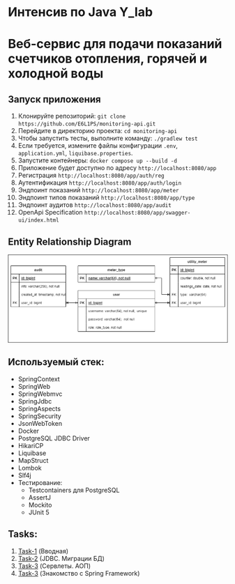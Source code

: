 # Интенсив по Java Y_lab

# Веб-сервис для подачи показаний счетчиков отопления, горячей и холодной воды

## Запуск приложения

1. Клонируйте репозиторий: `git clone https://github.com/E6L1PS/monitoring-api.git`
2. Перейдите в директорию проекта: `cd monitoring-api`
3. Чтобы запустить тесты, выполните команду: `./gradlew test`
4. Если требуется, измените файлы конфигурации `.env`, `application.yml`, `liquibase.properties`.
5. Запустите контейнеры: `docker compose up --build -d`
6. Приложение будет доступно по адресу `http://localhost:8080/app`
7. Регистрация `http://localhost:8080/app/auth/reg`
8. Аутентификация `http://localhost:8080/app/auth/login`
9. Эндпоинт показаний `http://localhost:8080/app/meter`
10. Эндпоинт типов показаний `http://localhost:8080/app/type`
11. Эндпоинт аудитов `http://localhost:8080/app/audit`
12. OpenApi Specification `http://localhost:8080/app/swagger-ui/index.html`

## Entity Relationship Diagram

![ERD](src/main/resources/MonitoringERD.png)

## Используемый стек:

- SpringContext
- SpringWeb
- SpringWebmvc
- SpringJdbc
- SpringAspects
- SpringSecurity
- JsonWebToken
- Docker
- PostgreSQL JDBC Driver
- HikariCP
- Liquibase
- MapStruct
- Lombok
- Slf4j
- Тестирование:
    - Testcontainers для PostgreSQL
    - AssertJ
    - Mockito
    - JUnit 5

## Tasks:

1. [Task-1](https://github.com/E6L1PS/monitoring-api/tree/task-1) (Вводная)
2. [Task-2](https://github.com/E6L1PS/monitoring-api/tree/task-2) (JDBC. Миграции БД)
3. [Task-3](https://github.com/E6L1PS/monitoring-api/tree/task-3) (Сервлеты. АОП)
4. [Task-3](https://github.com/E6L1PS/monitoring-api/pull/4) (Знакомство с Spring Framework)


